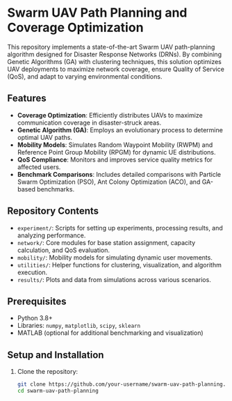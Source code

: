 # Swarm UAV Path Planning and Coverage Optimization

This repository implements a state-of-the-art Swarm UAV path-planning algorithm designed for Disaster Response Networks (DRNs). By combining Genetic Algorithms (GA) with clustering techniques, this solution optimizes UAV deployments to maximize network coverage, ensure Quality of Service (QoS), and adapt to varying environmental conditions.

## Features

- **Coverage Optimization**: Efficiently distributes UAVs to maximize communication coverage in disaster-struck areas.
- **Genetic Algorithm (GA)**: Employs an evolutionary process to determine optimal UAV paths.
- **Mobility Models**: Simulates Random Waypoint Mobility (RWPM) and Reference Point Group Mobility (RPGM) for dynamic UE distributions.
- **QoS Compliance**: Monitors and improves service quality metrics for affected users.
- **Benchmark Comparisons**: Includes detailed comparisons with Particle Swarm Optimization (PSO), Ant Colony Optimization (ACO), and GA-based benchmarks.

## Repository Contents

- `experiment/`: Scripts for setting up experiments, processing results, and analyzing performance.
- `network/`: Core modules for base station assignment, capacity calculation, and QoS evaluation.
- `mobility/`: Mobility models for simulating dynamic user movements.
- `utilities/`: Helper functions for clustering, visualization, and algorithm execution.
- `results/`: Plots and data from simulations across various scenarios.

## Prerequisites

- Python 3.8+
- Libraries: `numpy`, `matplotlib`, `scipy`, `sklearn`
- MATLAB (optional for additional benchmarking and visualization)

## Setup and Installation

1. Clone the repository:
   ```bash
   git clone https://github.com/your-username/swarm-uav-path-planning.git
   cd swarm-uav-path-planning
